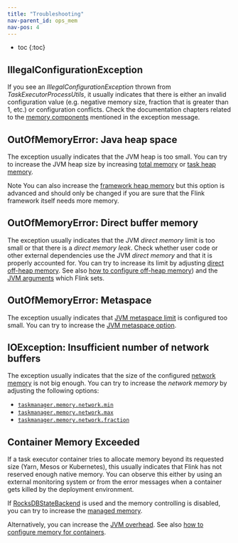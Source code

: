 ```yaml
---
title: "Troubleshooting"
nav-parent_id: ops_mem
nav-pos: 4
---
```

<!--
Licensed to the Apache Software Foundation (ASF) under one
or more contributor license agreements.  See the NOTICE file
distributed with this work for additional information
regarding copyright ownership.  The ASF licenses this file
to you under the Apache License, Version 2.0 (the
"License"); you may not use this file except in compliance
with the License.  You may obtain a copy of the License at

  http://www.apache.org/licenses/LICENSE-2.0

Unless required by applicable law or agreed to in writing,
software distributed under the License is distributed on an
"AS IS" BASIS, WITHOUT WARRANTIES OR CONDITIONS OF ANY
KIND, either express or implied.  See the License for the
specific language governing permissions and limitations
under the License.
-->

* toc
{:toc}

## IllegalConfigurationException

If you see an *IllegalConfigurationException* thrown from *TaskExecutorProcessUtils*, it usually indicates
that there is either an invalid configuration value (e.g. negative memory size, fraction that is greater than 1, etc.)
or configuration conflicts. Check the documentation chapters related to the [memory components](mem_detail.html)
mentioned in the exception message.

## OutOfMemoryError: Java heap space

The exception usually indicates that the JVM heap is too small. You can try to increase the JVM heap size
by increasing [total memory](mem_setup.html#配置总内存) or [task heap memory](mem_setup.html#任务算子堆内存).

<span class="label label-info">Note</span> You can also increase the [framework heap memory](mem_detail.html#框架内存) but this option
is advanced and should only be changed if you are sure that the Flink framework itself needs more memory.

## OutOfMemoryError: Direct buffer memory

The exception usually indicates that the JVM *direct memory* limit is too small or that there is a *direct memory leak*.
Check whether user code or other external dependencies use the JVM *direct memory* and that it is properly accounted for.
You can try to increase its limit by adjusting [direct off-heap memory](mem_detail.html).
See also [how to configure off-heap memory](mem_setup.html#配置堆外内存直接内存或本地内存)) and
the [JVM arguments](mem_detail.html#jvm-参数) which Flink sets.

## OutOfMemoryError: Metaspace

The exception usually indicates that [JVM metaspace limit](mem_detail.html#jvm-参数) is configured too small.
You can try to increase the [JVM metaspace option](../config.html#taskmanager-memory-jvm-metaspace-size).

## IOException: Insufficient number of network buffers

The exception usually indicates that the size of the configured [network memory](mem_detail.html)
is not big enough. You can try to increase the *network memory* by adjusting the following options:
* [`taskmanager.memory.network.min`](../config.html#taskmanager-memory-network-min)
* [`taskmanager.memory.network.max`](../config.html#taskmanager-memory-network-max)
* [`taskmanager.memory.network.fraction`](../config.html#taskmanager-memory-network-fraction)

## Container Memory Exceeded

If a task executor container tries to allocate memory beyond its requested size (Yarn, Mesos or Kubernetes),
this usually indicates that Flink has not reserved enough native memory. You can observe this either by using an external
monitoring system or from the error messages when a container gets killed by the deployment environment.

If [RocksDBStateBackend](../state/state_backends.html#the-rocksdbstatebackend) is used and the memory controlling is disabled,
you can try to increase the [managed memory](mem_setup.html#托管内存).

Alternatively, you can increase the [JVM overhead](mem_detail.html).
See also [how to configure memory for containers](mem_tuning.html#容器container的内存配置).
